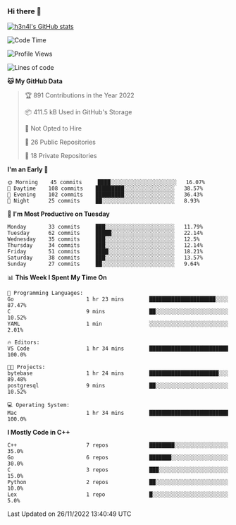 ### Hi there 👋

[![h3n4l's GitHub stats](https://github-readme-stats.vercel.app/api?username=h3n4l&count_private=true&show_icons=true&theme=radical)](https://github.com/h3n4l/github-readme-stats)

<!--START_SECTION:waka-->
![Code Time](http://img.shields.io/badge/Code%20Time-773%20hrs%203%20mins-blue)

![Profile Views](http://img.shields.io/badge/Profile%20Views-0-blue)

![Lines of code](https://img.shields.io/badge/From%20Hello%20World%20I%27ve%20Written-44%20Thousand%20lines%20of%20code-blue)

**🐱 My GitHub Data** 

> 🏆 891 Contributions in the Year 2022
 > 
> 📦 411.5 kB Used in GitHub's Storage 
 > 
> 🚫 Not Opted to Hire
 > 
> 📜 26 Public Repositories 
 > 
> 🔑 18 Private Repositories  
 > 
**I'm an Early 🐤** 

```text
🌞 Morning    45 commits     ████░░░░░░░░░░░░░░░░░░░░░   16.07% 
🌆 Daytime    108 commits    █████████░░░░░░░░░░░░░░░░   38.57% 
🌃 Evening    102 commits    █████████░░░░░░░░░░░░░░░░   36.43% 
🌙 Night      25 commits     ██░░░░░░░░░░░░░░░░░░░░░░░   8.93%

```
📅 **I'm Most Productive on Tuesday** 

```text
Monday       33 commits     ███░░░░░░░░░░░░░░░░░░░░░░   11.79% 
Tuesday      62 commits     █████░░░░░░░░░░░░░░░░░░░░   22.14% 
Wednesday    35 commits     ███░░░░░░░░░░░░░░░░░░░░░░   12.5% 
Thursday     34 commits     ███░░░░░░░░░░░░░░░░░░░░░░   12.14% 
Friday       51 commits     ████░░░░░░░░░░░░░░░░░░░░░   18.21% 
Saturday     38 commits     ███░░░░░░░░░░░░░░░░░░░░░░   13.57% 
Sunday       27 commits     ██░░░░░░░░░░░░░░░░░░░░░░░   9.64%

```


📊 **This Week I Spent My Time On** 

```text
💬 Programming Languages: 
Go                       1 hr 23 mins        █████████████████████░░░░   87.47% 
C                        9 mins              ██░░░░░░░░░░░░░░░░░░░░░░░   10.52% 
YAML                     1 min               ░░░░░░░░░░░░░░░░░░░░░░░░░   2.01%

🔥 Editors: 
VS Code                  1 hr 34 mins        █████████████████████████   100.0%

🐱‍💻 Projects: 
bytebase                 1 hr 24 mins        ██████████████████████░░░   89.48% 
postgresql               9 mins              ██░░░░░░░░░░░░░░░░░░░░░░░   10.52%

💻 Operating System: 
Mac                      1 hr 34 mins        █████████████████████████   100.0%

```

**I Mostly Code in C++** 

```text
C++                      7 repos             ████████░░░░░░░░░░░░░░░░░   35.0% 
Go                       6 repos             ███████░░░░░░░░░░░░░░░░░░   30.0% 
C                        3 repos             ███░░░░░░░░░░░░░░░░░░░░░░   15.0% 
Python                   2 repos             ██░░░░░░░░░░░░░░░░░░░░░░░   10.0% 
Lex                      1 repo              █░░░░░░░░░░░░░░░░░░░░░░░░   5.0%

```



 Last Updated on 26/11/2022 13:40:49 UTC
<!--END_SECTION:waka-->

